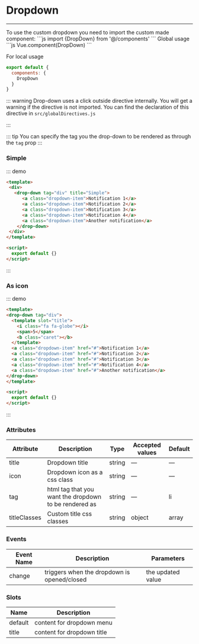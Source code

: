 # Dropdown

<hr>
To use the custom dropdown you need to import the custom made component:
```js
import {DropDown} from '@/components'
```
Global usage
```js
Vue.component(DropDown)
```

For local usage
```js
export default {
  components: {
    DropDown
  }
}
```
::: warning
Drop-down uses a click outside directive internally. You will get a warning if the directive is not imported.
You can find the declaration of this directive in `src/globalDirectives.js`

:::

::: tip
You can specify the tag you the drop-down to be rendered as through the `tag` prop
:::
### Simple
::: demo
 ```html
 <template>
  <div>
    <drop-down tag="div" title="Simple">
       <a class="dropdown-item">Notification 1</a>
       <a class="dropdown-item">Notification 2</a>
       <a class="dropdown-item">Notification 3</a>
       <a class="dropdown-item">Notification 4</a>
       <a class="dropdown-item">Another notification</a>
     </drop-down>
  </div>
 </template>

 <script>
   export default {}
 </script>
 ```
:::

### As icon
::: demo
```html
<template>
<drop-down tag="div">
  <template slot="title">
    <i class="fa fa-globe"></i>
    <span>5</span>
    <b class="caret"></b>
  </template>
  <a class="dropdown-item" href="#">Notification 1</a>
  <a class="dropdown-item" href="#">Notification 2</a>
  <a class="dropdown-item" href="#">Notification 3</a>
  <a class="dropdown-item" href="#">Notification 4</a>
  <a class="dropdown-item" href="#">Another notification</a>
</drop-down>
</template>

<script>
  export default {}
</script>
```
:::


### Attributes
| Attribute      | Description    | Type      | Accepted values       | Default   |
|---------- |-------- |---------- |-------------  |-------- |
| title     | Dropdown title   | string  |       —        |     —     |
| icon     | Dropdown icon as a css class  | string  |       —        |     —     |
| tag     | html tag that you want the dropdown to be rendered as  | string  |       —        |     li     |
| titleClasses     | Custom title css classes | string|object|array  |       —        |     -     |

### Events
| Event Name | Description | Parameters |
|---------- |-------- |---------- |
| change  | triggers when the dropdown is opened/closed | the updated value |

### Slots
| Name | Description |
|---------- |-------- |
|  default  | content for dropdown menu |
|  title  | content for dropdown title|
